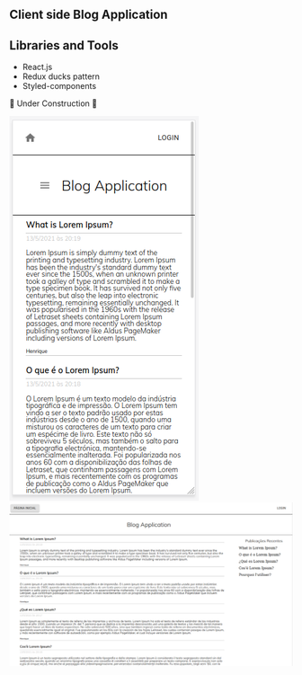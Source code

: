 ## Client side Blog Application

## Libraries and Tools

- React.js
- Redux ducks pattern
- Styled-components

🚧 Under Construction 🚧

![Desktop View](/docs/mobile_view.png)
![Desktop View](/docs/desktop_view.png)
